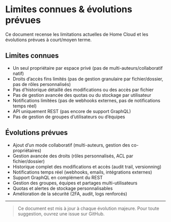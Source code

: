 # Limites connues & évolutions prévues

Ce document recense les limitations actuelles de Home Cloud et les évolutions prévues à court/moyen terme.

## Limites connues

- Un seul propriétaire par espace privé (pas de multi-auteurs/collaboratif natif)
- Droits d’accès fins limités (pas de gestion granulaire par fichier/dossier, pas de rôles personnalisés)
- Pas d’historique détaillé des modifications ou des accès par fichier
- Pas de gestion avancée des quotas ou du stockage par utilisateur
- Notifications limitées (pas de webhooks externes, pas de notifications temps réel)
- API uniquement REST (pas encore de support GraphQL)
- Pas de gestion de groupes d’utilisateurs ou d’équipes

## Évolutions prévues

- Ajout d’un mode collaboratif (multi-auteurs, gestion des co-propriétaires)
- Gestion avancée des droits (rôles personnalisés, ACL par fichier/dossier)
- Historique complet des modifications et accès (audit trail, versionning)
- Notifications temps réel (webhooks, emails, intégrations externes)
- Support GraphQL en complément du REST
- Gestion des groupes, équipes et partages multi-utilisateurs
- Quotas et alertes de stockage personnalisables
- Amélioration de la sécurité (2FA, audit, logs renforcés)

---

> Ce document est mis à jour à chaque évolution majeure. Pour toute suggestion, ouvrez une issue sur GitHub.
